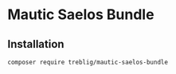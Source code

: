 Mautic Saelos Bundle
====================

## Installation

`composer require treblig/mautic-saelos-bundle`
